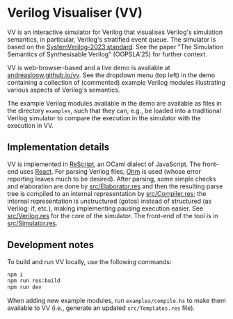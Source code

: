 # Verilog Visualiser (VV)

VV is an interactive simulator for Verilog that visualises Verilog's simulation semantics, in particular, Verilog's stratified event queue. The simulator is based on the [SystemVerilog-2023 standard](https://doi.org/10.1109/IEEESTD.2024.10458102). See the paper "The Simulation Semantics of Synthesisable Verilog" (OOPSLA'25) for further context.

VV is web-browser-based and a live demo is available at [andreasloow.github.io/vv](https://andreasloow.github.io/vv). See the dropdown menu (top left) in the demo containing a collection of (commented) example Verilog modules illustrating various aspects of Verilog's semantics.

The example Verilog modules available in the demo are available as files in the directory `examples`, such that they can, e.g., be loaded into a traditional Verilog simulator to compare the execution in the simulator with the execution in VV.

## Implementation details

VV is implemented in [ReScript](https://rescript-lang.org), an OCaml dialect of JavaScript. The front-end uses [React](https://reactjs.org). For parsing Verilog files, [Ohm](https://ohmjs.org) is used (whose error reporting leaves much to be desired). After parsing, some simple checks and elaboration are done by [src/Elaborator.res](src/Elaborator.res) and then the resulting parse tree is compiled to an internal representation by [src/Compiler.res](src/Compiler.res); the internal representation is unstructured (gotos) instead of structured (as Verilog: if, etc.), making implementing pausing execution easier. See [src/Verilog.res](src/Verilog.res) for the core of the simulator. The front-end of the tool is in [src/Simulator.res](src/Simulator.res).

## Development notes

To build and run VV locally, use the following commands:

```sh
npm i
npm run res:build
npm run dev
```

When adding new example modules, run `examples/compile.hs` to make them available to VV (i.e., generate an updated `src/Templates.res` file).